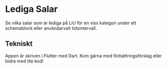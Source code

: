 # Lediga Salar

Se vilka salar som är lediga på LiU för en viss kategori under ett schemablock eller användarvalt tidsintervall.

## Tekniskt

Appen är skriven i Flutter med Dart. Kom gärna med förbättringsförslag eller bidra med lite kod!
